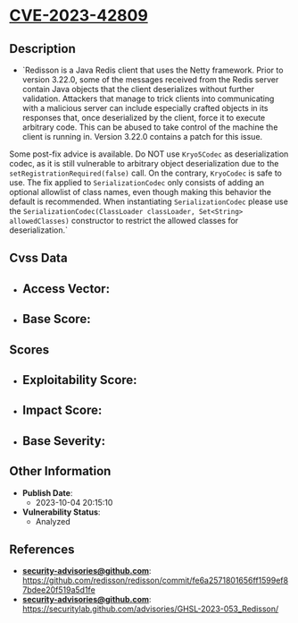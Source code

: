 
# [CVE-2023-42809](https://github.com/redisson/redisson/commit/fe6a2571801656ff1599ef87bdee20f519a5d1fe)

## Description

- `Redisson is a Java Redis client that uses the Netty framework. Prior to version 3.22.0, some of the messages received from the Redis server contain Java objects that the client deserializes without further validation. Attackers that manage to trick clients into communicating with a malicious server can include especially crafted objects in its responses that, once deserialized by the client, force it to execute arbitrary code. This can be abused to take control of the machine the client is running in. Version 3.22.0 contains a patch for this issue.

Some post-fix advice is available. Do NOT use `Kryo5Codec` as deserialization codec, as it is still vulnerable to arbitrary object deserialization due to the `setRegistrationRequired(false)` call. On the contrary, `KryoCodec` is safe to use. The fix applied to `SerializationCodec` only consists of adding an optional allowlist of class names, even though making this behavior the default is recommended. When instantiating `SerializationCodec` please use the `SerializationCodec(ClassLoader classLoader, Set<String> allowedClasses)` constructor to restrict the allowed classes for deserialization.`

## Cvss Data

- **Access Vector**:
  - 
- **Base Score**:
  - 

## Scores

- **Exploitability Score**:
  - 
- **Impact Score**:
  - 
- **Base Severity**:
  - 

## Other Information

- **Publish Date**:
  - 2023-10-04 20:15:10
- **Vulnerability Status**:
  - Analyzed

## References

- **security-advisories@github.com**: https://github.com/redisson/redisson/commit/fe6a2571801656ff1599ef87bdee20f519a5d1fe
- **security-advisories@github.com**: https://securitylab.github.com/advisories/GHSL-2023-053_Redisson/

